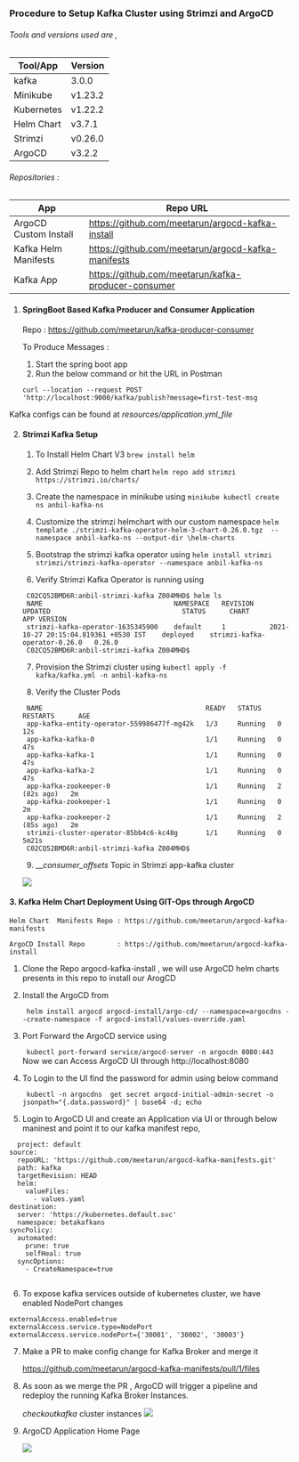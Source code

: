 
### Procedure to Setup Kafka Cluster using Strimzi and ArgoCD 


###### Tools and versions used are ,

   Tool/App | Version
   ------------ | -------------
   kafka | 3.0.0
   Minikube | v1.23.2
   Kubernetes | v1.22.2
   Helm Chart | v3.7.1
   Strimzi | v0.26.0
   ArgoCD | v3.2.2

###### Repositories :

App | Repo URL
------------ | -------------
ArgoCD Custom Install | https://github.com/meetarun/argocd-kafka-install
Kafka Helm Manifests | https://github.com/meetarun/argocd-kafka-manifests
Kafka App | https://github.com/meetarun/kafka-producer-consumer

1. #### SpringBoot Based Kafka Producer and Consumer Application

    Repo :  https://github.com/meetarun/kafka-producer-consumer

    To Produce Messages :
   1. Start the spring boot app 
   2. Run the below command or hit the URL in Postman

    
    ```curl --location --request POST 'http://localhost:9000/kafka/publish?message=first-test-msg```

Kafka configs can be found at _resources/application.yml_file_

2. #### Strimzi Kafka Setup 
     
    1. To Install Helm Chart V3 
        ``` brew install helm ```
   
    2. Add Strimzi Repo to helm chart
       ```helm repo add strimzi https://strimzi.io/charts/```
   
    3. Create the namespace in minikube using
       ```minikube kubectl create ns anbil-kafka-ns```
   
    4. Customize the strimzi helmchart with our custom namespace
       ```helm template ./strimzi-kafka-operator-helm-3-chart-0.26.0.tgz  --namespace anbil-kafka-ns --output-dir \helm-charts```
   
    5. Bootstrap the strimzi kafka operator using
       ```helm install strimzi strimzi/strimzi-kafka-operator --namespace anbil-kafka-ns```
   
    6. Verify Strimzi Kafka Operator is running using
   
      ```
       C02CQ52BMD6R:anbil-strimzi-kafka Z004MHD$ helm ls
       NAME                             	NAMESPACE	REVISION	UPDATED                             	STATUS  	CHART                        	APP VERSION
       strimzi-kafka-operator-1635345900	default  	1       	2021-10-27 20:15:04.819361 +0530 IST	deployed	strimzi-kafka-operator-0.26.0	0.26.0
       C02CQ52BMD6R:anbil-strimzi-kafka Z004MHD$
      ```

    7. Provision the Strimzi cluster using
       ``` kubectl apply -f kafka/kafka.yml -n anbil-kafka-ns ```
   
    8. Verify the Cluster Pods
   
      ``` C02CQ52BMD6R:anbil-strimzi-kafka Z004MHD$  kubectl get pods  -n anbil-kafka-ns
       NAME                                         READY   STATUS    RESTARTS      AGE
       app-kafka-entity-operator-559986477f-mg42k   1/3     Running   0             12s
       app-kafka-kafka-0                            1/1     Running   0             47s
       app-kafka-kafka-1                            1/1     Running   0             47s
       app-kafka-kafka-2                            1/1     Running   0             47s
       app-kafka-zookeeper-0                        1/1     Running   2 (82s ago)   2m
       app-kafka-zookeeper-1                        1/1     Running   0             2m
       app-kafka-zookeeper-2                        1/1     Running   2 (85s ago)   2m
       strimzi-cluster-operator-85bb4c6-kc48g       1/1     Running   0             5m21s
       C02CQ52BMD6R:anbil-strimzi-kafka Z004MHD$ 
   ```
   
    9. ___consumer_offsets_ Topic in Strimzi app-kafka cluster 
   
   ![](./images/strimzi_kafka_consumer_offsets.png)

#### 3.  Kafka Helm Chart Deployment Using GIT-Ops through ArgoCD 

    Helm Chart  Manifests Repo : https://github.com/meetarun/argocd-kafka-manifests 

    ArgoCD Install Repo        : https://github.com/meetarun/argocd-kafka-install

   1. Clone the Repo argocd-kafka-install , we will use ArgoCD helm charts presents in this repo to install our ArogCD
    
   2. Install the ArgoCD from 
   
      ``` helm install argocd argocd-install/argo-cd/ --namespace=argocdns --create-namespace -f argocd-install/values-override.yaml```
   3. Port Forward the ArgoCD service using 
   
       ``` kubectl port-forward service/argocd-server -n argocdn 8080:443```
        Now we can Access ArgoCD UI through http://localhost:8080 
   4. To Login to the UI find the password for admin using below command
      
       ```  kubectl -n argocdns  get secret argocd-initial-admin-secret -o jsonpath="{.data.password}" | base64 -d; echo ```
   5. Login to ArgoCD UI and create an Application via UI or through below maninest and point it to our kafka manifest repo,
``` 
  project: default
source:
  repoURL: 'https://github.com/meetarun/argocd-kafka-manifests.git'
  path: kafka
  targetRevision: HEAD
  helm:
    valueFiles:
      - values.yaml
destination:
  server: 'https://kubernetes.default.svc'
  namespace: betakafkans
syncPolicy:
  automated:
    prune: true
    selfHeal: true
  syncOptions:
    - CreateNamespace=true
   
   ```
 
  6. To expose kafka services outside of kubernetes cluster, we have enabled NodePort changes
``` 
externalAccess.enabled=true
externalAccess.service.type=NodePort
externalAccess.service.nodePort={'30001', '30002', '30003'} 
  ```


7. Make a PR to make config change for Kafka Broker and merge it
        
     https://github.com/meetarun/argocd-kafka-manifests/pull/1/files 

8. As soon as we merge the PR , ArgoCD will trigger a pipeline and redeploy the running 
Kafka Broker Instances.
        
   _checkoutkafka_ cluster instances ![](./images/checkoutkafka-instances.png)

9. ArgoCD Application Home Page
    
   ![](./images/ArgoCD_Application.png)



  
   


